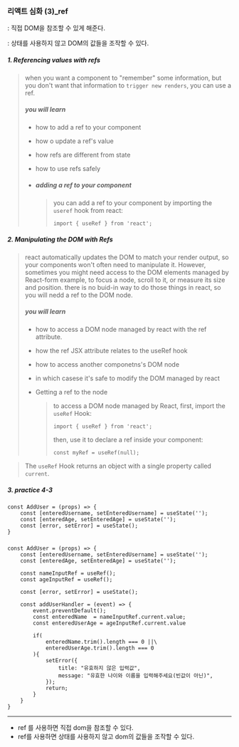 ###  리액트 심화 (3)_ref

: 직접 DOM을 참조할 수 있게 해준다. 

: 상태를 사용하지 않고 DOM의 값들을 조작할 수 있다. 



##### 1. Referencing values with refs

> when you want a component to "remember" some information, but you don't want that information to `trigger new renders`, you can use a ref.
>
> ##### you will learn 
>
> - how to add a ref to your component
>
> - how o update a ref's value
>
> - how refs are different from state
>
> - how to use refs safely
>
> - ##### adding a ref to your component
>
>   > you can add a ref to your component by importing the `useref` hook from react:
>   >
>   > ```react
>   > import { useRef } from 'react';
>   > ```



##### 2. Manipulating the DOM with Refs

> react automatically updates the DOM to match your render output, so your components won't often need to manipulate it. However, sometimes you might need access to the DOM elements managed by React-form example, to focus a node, scroll to it, or measure its size and position. there is no buid-in way to do those things in react, so you will nedd a ref to the DOM node.
>
> ##### you will learn 
>
> * how to access a DOM node managed by react with the ref attribute.
>
> * how the ref JSX attribute relates to the useRef hook
>
> * how to access another componetns's DOM node
>
> * in which casese it's safe to modify the DOM managed by react
>
> * Getting a ref to the node 
>
>   > to access a DOM node managed by React, first, import the `useRef` Hook:
>   >
>   > ```react
>   > import { useRef } from 'react';
>   > ```
>   >
>   > then, use it to declare a ref inside your component:
>   >
>   > ```react
>   > const myRef = useRef(null);
>   > ```

> The `useRef` Hook returns an object with a single property called `current`.



##### 3. practice 4-3

```react
const AddUser = (props) => {
    const [enteredUsername, setEnteredUsername] = useState('');
    const [enteredAge, setEnteredAge] = useState('');
    const [error, setError] = useState();
}
```

##### 

```react
const AddUser = (props) => {
    const [enteredUsername, setEnteredUsername] = useState('');
    const [enteredAge, setEnteredAge] = useState('');
    
    const nameInputRef = useRef();
    const ageInputRef = useRef();
    
    const [error, setError] = useState();
    
    const addUserHandler = (event) => {
        event.preventDefault();
        const enteredName  = nameInputRef.current.value;
        const enteredUserAge = ageInputRef.current.value
        
        if(
        	enteredName.trim().length === 0 ||\
            enteredUserAge.trim().length === 0 
        ){
            setError({
                title: "유효하지 않은 입력값",
                message: "유효한 나이와 이름을 입력해주세요(빈값이 아닌)",
            });
            return;
        }
    }
}
```



---



* ref 를 사용하면 직접 dom을 참조할 수 있다. 
* ref를 사용하면 상태를 사용하지 않고 dom의 값들을 조작할 수 있다. 

